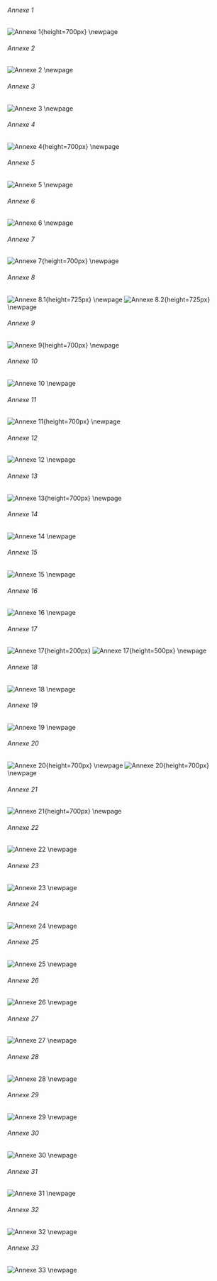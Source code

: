 ###### Annexe 1
![Annexe 1](./content/appendix/01.png){height=700px}
\newpage

###### Annexe 2
![Annexe 2](./content/appendix/02.png)
\newpage

###### Annexe 3
![Annexe 3](./content/appendix/03.png)
\newpage

###### Annexe 4
![Annexe 4](./content/appendix/04.png){height=700px}
\newpage

###### Annexe 5
![Annexe 5](./content/appendix/05.png)
\newpage

###### Annexe 6
![Annexe 6](./content/appendix/06.png)
\newpage

###### Annexe 7
![Annexe 7](./content/appendix/07.png){height=700px}
\newpage

###### Annexe 8
![Annexe 8.1](./content/appendix/08.1.png){height=725px}
\newpage
![Annexe 8.2](./content/appendix/08.2.png){height=725px}
\newpage

###### Annexe 9
![Annexe 9](./content/appendix/09.png){height=700px}
\newpage

###### Annexe 10 
![Annexe 10](./content/appendix/10.png)
\newpage

###### Annexe 11
![Annexe 11](./content/appendix/11.png){height=700px}
\newpage

###### Annexe 12
![Annexe 12](./content/appendix/12.png)
\newpage

###### Annexe 13
![Annexe 13](./content/appendix/13.png){height=700px}
\newpage

###### Annexe 14
![Annexe 14](./content/appendix/14.png)
\newpage

###### Annexe 15
![Annexe 15](./content/appendix/15.png)
\newpage

###### Annexe 16
![Annexe 16](./content/appendix/16.png)
\newpage

###### Annexe 17
![Annexe 17](./content/appendix/17.1.png){height=200px}
![Annexe 17](./content/appendix/17.2.png){height=500px}
\newpage

###### Annexe 18
![Annexe 18](./content/appendix/18.png)
\newpage

###### Annexe 19
![Annexe 19](./content/appendix/19.png)
\newpage

###### Annexe 20
![Annexe 20](./content/appendix/20.1.png){height=700px}
\newpage
![Annexe 20](./content/appendix/20.2.png){height=700px}
\newpage

###### Annexe 21
![Annexe 21](./content/appendix/21.png){height=700px}
\newpage

###### Annexe 22
![Annexe 22](./content/appendix/22.png)
\newpage

###### Annexe 23
![Annexe 23](./content/appendix/23.png)
\newpage

###### Annexe 24
![Annexe 24](./content/appendix/24.png)
\newpage

###### Annexe 25
![Annexe 25](./content/appendix/25.png)
\newpage

###### Annexe 26
![Annexe 26](./content/appendix/26.png)
\newpage

###### Annexe 27
![Annexe 27](./content/appendix/27.png)
\newpage

###### Annexe 28
![Annexe 28](./content/appendix/28.png)
\newpage

###### Annexe 29
![Annexe 29](./content/appendix/29.png)
\newpage

###### Annexe 30
![Annexe 30](./content/appendix/30.png)
\newpage

###### Annexe 31
![Annexe 31](./content/appendix/31.png)
\newpage

###### Annexe 32
![Annexe 32](./content/appendix/32.png)
\newpage

###### Annexe 33
![Annexe 33](./content/appendix/33.png)
\newpage
